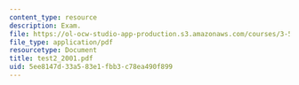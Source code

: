 ```yaml
---
content_type: resource
description: Exam.
file: https://ol-ocw-studio-app-production.s3.amazonaws.com/courses/3-53-electrochemical-processing-of-materials-spring-2001/5ee8147d33a583e1fbb3c78ea490f899_test2_2001.pdf
file_type: application/pdf
resourcetype: Document
title: test2_2001.pdf
uid: 5ee8147d-33a5-83e1-fbb3-c78ea490f899
---
```

